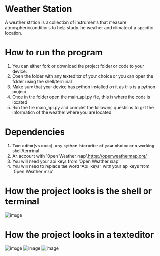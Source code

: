 # Weather Station
A weather station is a collection of instruments that measure atmosphericconditions to help study the weather and climate of a specific location.

# How to run the program
1. You can either fork or download the project folder or code to your device.
2. Open the folder with any texteditor of your choice or you can open the folder using the shell/terminal
3. Make sure that your device has python installed on it as this is a python project.
4. Once in the folder open the main_api.py file, this is where the code is located
5. Run the file main_api.py and complet the following questions to get the information of the weather where you are located.

# Dependencies 
1. Text editor(vs code), any python interpriter of your choice or a working shell/terminal
2. An account with 'Open Weather map'.https://openweathermap.org/
3. You will need your api keys from 'Open Weather map'
4. You will need to replace the word "Api_keys" with your api keys from 'Open Weather map'


# How the project looks is the shell or terminal
![image](https://user-images.githubusercontent.com/101131942/209798273-2683cb45-8ae4-4aa1-9d30-f3f8523d81ca.png)

# How the project looks in a texteditor
![image](https://user-images.githubusercontent.com/101131942/209798900-3b862fe1-e3c4-43f8-8876-a744ba1bbb35.png)
![image](https://user-images.githubusercontent.com/101131942/209799026-b4e6a748-a9b2-47dd-a685-9a44843bf3cc.png)
![image](https://user-images.githubusercontent.com/101131942/209799109-12fc8477-496d-43c6-a31a-a3c230f88008.png)



